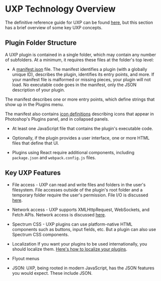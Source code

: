 # UXP Technology Overview

The definitive reference guide for UXP can be found [here](tbd), but this section has a brief overview of some key UXP concepts.

## Plugin Folder Structure

A UXP plugin is contained in a single folder, which may contain any number of subfolders. At a minimum, it requires these files at the folder's top level:

* A [manifest.json](./uxp-manifest.md) file. The manifest  identifies a plugin (with a globally unique ID), describes the plugin, identifies its entry points, and more. If your manifest file is malformed or missing pieces, your plugin will not load. No executable code goes in the manifest, only the JSON description of your plugin.

The manifest describes one or more entry points, which define strings that show up in the Plugins menu.

The manifest also contains [icon definitions](plugin-icons.md) describing icons that appear in Photoshop's Plugins panel, and in collapsed panels.

* At least one JavaScript file that contains the plugin's executable code.

* Optionally, if the plugin provides a user interface, one or more HTML files that define that UI.

* Plugins using React require additional components, including `package.json` and `webpack.config.js` files.

## Key UXP Features

* File access - UXP can read and write files and folders in the user's filesystem. File accesses outside of the plugin's root folder and a temporary folder require the user's permission. File I/O is discussed [here](./file-access.md). 

* Network access - UXP supports XMLHttpRequest, WebSockets, and Fetch APIs. Network access is discussed [here](./network-io.md).

* Spectrum CSS - UXP plugins can use platform-native HTML components such as buttons, input fields, etc. But a plugin can also use Spectrum CSS components.

* Localization
If you want your plugins to be used internationally, you should localize them. [Here's how to localize your plugins](./localization-and-platforms.md).

* Flyout menus

* JSON: UXP, being rooted in modern JavaScript, has the JSON features you would expect. These include JSON.
